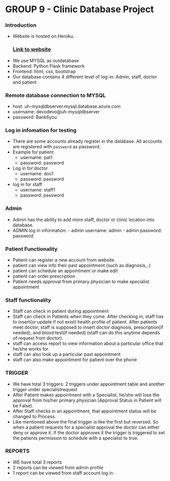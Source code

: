 # GROUP 9 - Clinic Database Project

### Introduction
- Website is hosted on Heroku. <h3>[Link to website](https://clinic-database.herokuapp.com/)</h3>
- We use MYSQL as outdatabase 
- Backend: Python Flask framework
- Frontend: html, css, bootstrap
- Our database contains 4 different level of log-in: Admin, staff, doctor and patient

### Remote database connection to MYSQL   
- host: uh-mysqldbserver.mysql.database.azure.com
- username:  devodevo@uh-mysqldbserver
- password: Bank6you

### Log in infomation for testing
- There are some accounts already register in the database. All accounts are registered with `password` as password. 
- Example for patient 
    - username: pat1 
    - password: password 
- Log in for doctor 
    - username: doc1 
    - password: password
- log in for staff
    - username: staff1
    - password: password
    

### Admin
- Admin has the ability to add more staff, doctor or clinic location into database. 
- ADMIN log in information: 
        - admin username: admin
        - admin password: password

### Patient Functionality
- Patient can register a new account from website. 
- patient can view info their past appointment (such as diagnosis,..)
- patient  can schedule an appointment or make edit 
- patient can order prescription 
- Patient needs approval from primary physician to make specialist appointment 

### Staff functionality 
- Staff can check in patient during appointment
- Staff can check in Patients when they come. After checking in, staff has to insert(or update if not exist) health profile of patient. After patients meet doctor, staff is supposed to insert doctor diagnosis, prescription(if needed), and blood test(if needed) (staff can do this anytime depends of request from doctor). 
- staff can access report to view information about a particular office that he/she works for. 
- staff can also look up a particular past appointment
- staff can also make appointment for patient over the phone 

### TRIGGER
- We have total 3 triggers: 2 triggers under appointment table and another trigger under specialistrequest
- After Patient makes appointment with a Specialist, he/she will lose the approval from his/her primary physician (Approval Status in Patient will be False).
- After Staff checks in an appointment, that appointment status will be changed to Process.
- Like mentioned above the final trigger is like the first but reversed. So when a patient requests for a specialist approval the doctor can either deny or approve it. If the doctor approves it the trigger is triggered to set the patients permission to schedule with a specialist to true.

### REPORTS 
- WE have total 3 reports 
- 2 reports can be viewed from admin profile 
- 1 report can be viewed from staff account log in. 




